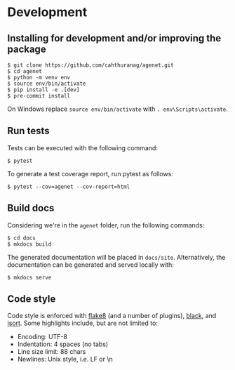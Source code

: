 # Development

## Installing for development and/or improving the package

```text
$ git clone https://github.com/cahthuranag/agenet.git
$ cd agenet
$ python -m venv env
$ source env/bin/activate
$ pip install -e .[dev]
$ pre-commit install
```

On Windows replace `source env/bin/activate` with `. env\Scripts\activate`.

## Run tests

Tests can be executed with the following command:

```text
$ pytest
```

To generate a test coverage report, run pytest as follows:

```text
$ pytest --cov=agenet --cov-report=html
```

## Build docs

Considering we're in the `agenet` folder, run the following commands:

```text
$ cd docs
$ mkdocs build
```

The generated documentation will be placed in `docs/site`. Alternatively, the
documentation can be generated and served locally with:

```
$ mkdocs serve
```

## Code style

Code style is enforced with [flake8] (and a number of plugins), [black], and
[isort]. Some highlights include, but are not limited to:

* Encoding: UTF-8
* Indentation: 4 spaces (no tabs)
* Line size limit: 88 chars
* Newlines: Unix style, i.e. LF or \n

[black]: https://black.readthedocs.io/en/stable/
[flake8]: https://flake8.pycqa.org/en/latest/
[isort]: https://pycqa.github.io/isort/
